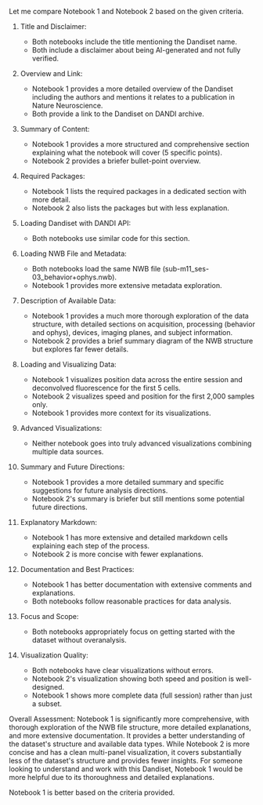 Let me compare Notebook 1 and Notebook 2 based on the given criteria.

1. Title and Disclaimer:
   - Both notebooks include the title mentioning the Dandiset name.
   - Both include a disclaimer about being AI-generated and not fully verified.

2. Overview and Link:
   - Notebook 1 provides a more detailed overview of the Dandiset including the authors and mentions it relates to a publication in Nature Neuroscience.
   - Both provide a link to the Dandiset on DANDI archive.

3. Summary of Content:
   - Notebook 1 provides a more structured and comprehensive section explaining what the notebook will cover (5 specific points).
   - Notebook 2 provides a briefer bullet-point overview.

4. Required Packages:
   - Notebook 1 lists the required packages in a dedicated section with more detail.
   - Notebook 2 also lists the packages but with less explanation.

5. Loading Dandiset with DANDI API:
   - Both notebooks use similar code for this section.

6. Loading NWB File and Metadata:
   - Both notebooks load the same NWB file (sub-m11_ses-03_behavior+ophys.nwb).
   - Notebook 1 provides more extensive metadata exploration.

7. Description of Available Data:
   - Notebook 1 provides a much more thorough exploration of the data structure, with detailed sections on acquisition, processing (behavior and ophys), devices, imaging planes, and subject information.
   - Notebook 2 provides a brief summary diagram of the NWB structure but explores far fewer details.

8. Loading and Visualizing Data:
   - Notebook 1 visualizes position data across the entire session and deconvolved fluorescence for the first 5 cells.
   - Notebook 2 visualizes speed and position for the first 2,000 samples only.
   - Notebook 1 provides more context for its visualizations.

9. Advanced Visualizations:
   - Neither notebook goes into truly advanced visualizations combining multiple data sources.

10. Summary and Future Directions:
    - Notebook 1 provides a more detailed summary and specific suggestions for future analysis directions.
    - Notebook 2's summary is briefer but still mentions some potential future directions.

11. Explanatory Markdown:
    - Notebook 1 has more extensive and detailed markdown cells explaining each step of the process.
    - Notebook 2 is more concise with fewer explanations.

12. Documentation and Best Practices:
    - Notebook 1 has better documentation with extensive comments and explanations.
    - Both notebooks follow reasonable practices for data analysis.

13. Focus and Scope:
    - Both notebooks appropriately focus on getting started with the dataset without overanalysis.

14. Visualization Quality:
    - Both notebooks have clear visualizations without errors.
    - Notebook 2's visualization showing both speed and position is well-designed.
    - Notebook 1 shows more complete data (full session) rather than just a subset.

Overall Assessment:
Notebook 1 is significantly more comprehensive, with thorough exploration of the NWB file structure, more detailed explanations, and more extensive documentation. It provides a better understanding of the dataset's structure and available data types. While Notebook 2 is more concise and has a clean multi-panel visualization, it covers substantially less of the dataset's structure and provides fewer insights. For someone looking to understand and work with this Dandiset, Notebook 1 would be more helpful due to its thoroughness and detailed explanations.

Notebook 1 is better based on the criteria provided.